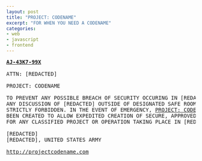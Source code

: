```yaml
---
layout: post
title: "PROJECT: CODENAME"
excerpt: "FOR WHEN YOU NEED A CODENAME"
categories:
- web
- javascript
- frontend
---
```


<pre>
<a href="http://projectcodename.com"><b>AJ-43K7-99X</b></a>

ATTN: [REDACTED]

PROJECT: CODENAME

TO PREVENT ANY POSSIBLE BREACH OF SECURITY OCCURING IN [REDACTED],
ANY DISCUSSION OF [REDACTED] OUTSIDE OF DESIGNATED SAFE ROOMS IS
STRICTLY FORBIDDEN. IN THE EVENT OF EMERGENCY, <a href="http://projectcodename.com">PROJECT: CODENAME</a> HAS
BEEN CREATED TO ALLOW EXPEDITED CREATION OF SECURE, APPROVED CODENAMES
FOR ANY CLASSIFIED PROJECT OR OPERATION TAKING PLACE IN [REDACTED].

[REDACTED]
[REDACTED], UNITED STATES ARMY

<a href="http://projectcodename.com">http://projectcodename.com</a>
</pre>
